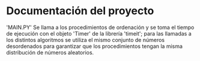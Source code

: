 # Documentación del proyecto

'MAIN.PY'
Se llama a los procedimientos de ordenación y se toma el tiempo
de ejecución con el objeto 'Timer' de la librería 'timeit'; para las llamadas
a los distintos algoritmos se utiliza el mismo conjunto de números
desordenados para garantizar que los procedimientos tengan la misma
distribución de números aleatorios.